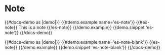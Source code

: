 # Note

{{#docs-demo as |demo|}}
  {{#demo.example name='es-note'}}
    {{#es-note}}
      This is a note
    {{/es-note}}
  {{/demo.example}}
  {{demo.snippet 'es-note'}}
{{/docs-demo}}

{{#docs-demo as |demo|}}
  {{#demo.example name='es-note-blank'}}
    {{es-note}}
  {{/demo.example}}
  {{demo.snippet 'es-note-blank'}}
{{/docs-demo}}

